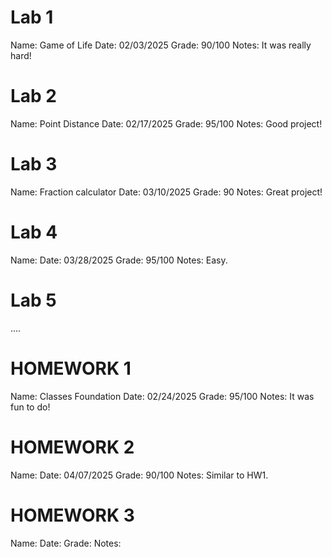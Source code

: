 # Lab 1
Name: Game of Life
Date: 02/03/2025
Grade: 90/100
Notes: It was really hard!

# Lab 2
Name: Point Distance
Date: 02/17/2025
Grade: 95/100
Notes: Good project!

# Lab 3
Name: Fraction calculator
Date: 03/10/2025
Grade: 90
Notes: Great project!

# Lab 4
Name: 
Date: 03/28/2025
Grade: 95/100
Notes: Easy.

 # Lab 5
 ....


 # HOMEWORK 1
 Name: Classes Foundation
 Date: 02/24/2025
 Grade: 95/100
 Notes: It was fun to do!

 # HOMEWORK 2
 Name: 
 Date: 04/07/2025
 Grade: 90/100
 Notes: Similar to HW1.

 # HOMEWORK 3
 Name: 
 Date: 
 Grade: 
 Notes: 